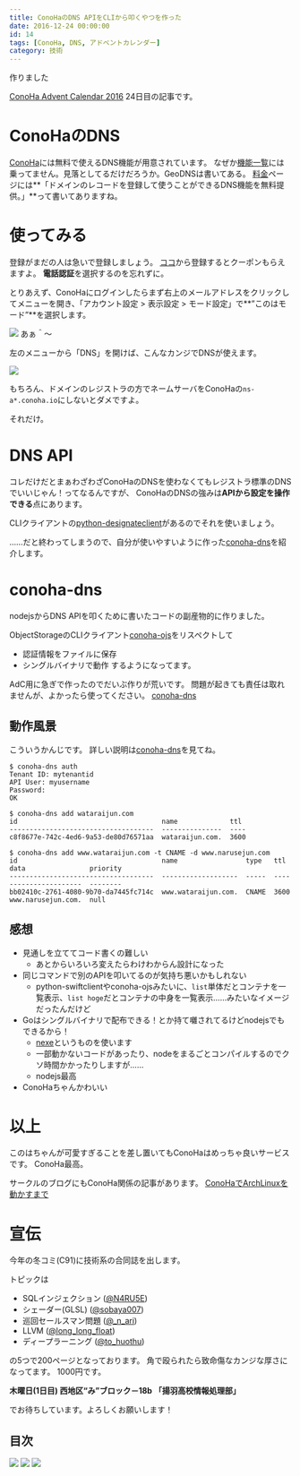 ```yaml
---
title: ConoHaのDNS APIをCLIから叩くやつを作った
date: 2016-12-24 00:00:00
id: 14
tags: [ConoHa, DNS, アドベントカレンダー]
category: 技術
---
```


作りました

<!-- more -->

[ConoHa Advent Calendar 2016](http://qiita.com/advent-calendar/2016/conoha) 24日目の記事です。

# ConoHaのDNS

[ConoHa](https://www.conoha.jp/referral/?token=sp928CCbwhPZeu0SLEbeVyIhGOsIchLSzaun2yUbKWaR.q89860-OPA)には無料で使えるDNS機能が用意されています。
なぜか[機能一覧](https://www.conoha.jp/function/)には乗ってません。見落としてるだけだろうか。GeoDNSは書いてある。
[料金](https://www.conoha.jp/pricing/)ページには**「ドメインのレコードを登録して使うことができるDNS機能を無料提供。」**って書いてありますね。

# 使ってみる

登録がまだの人は急いで登録しましょう。
[ココ](https://www.conoha.jp/referral/?token=sp928CCbwhPZeu0SLEbeVyIhGOsIchLSzaun2yUbKWaR.q89860-OPA)から登録するとクーポンもらえますよ。
**電話認証**を選択するのを忘れずに。

とりあえず、ConoHaにログインしたらまず右上のメールアドレスをクリックしてメニューを開き、「アカウント設定 > 表示設定 > モード設定」で**”このはモード”**を選択します。

![](/assets/14/1.png)
あぁ＾〜

左のメニューから「DNS」を開けば、こんなカンジでDNSが使えます。

![](/assets/14/2.png)

もちろん、ドメインのレジストラの方でネームサーバをConoHaの`ns-a*.conoha.io`にしないとダメですよ。

それだけ。

# DNS API

コレだけだとまぁわざわざConoHaのDNSを使わなくてもレジストラ標準のDNSでいいじゃん！ってなるんですが、
ConoHaのDNSの強みは**APIから設定を操作できる**点にあります。

CLIクライアントの[python-designateclient](http://docs.openstack.org/developer/python-designateclient/)があるのでそれを使いましょう。

……だと終わってしまうので、自分が使いやすいように作った[conoha-dns](https://github.com/kaz/conoha-dns)を紹介します。

# conoha-dns

nodejsからDNS APIを叩くために書いたコードの副産物的に作りました。

ObjectStorageのCLIクライアント[conoha-ojs](https://github.com/hironobu-s/conoha-ojs)をリスペクトして
- 認証情報をファイルに保存
- シングルバイナリで動作
するようになってます。

AdC用に急ぎで作ったのでだいぶ作りが荒いです。
問題が起きても責任は取れませんが、よかったら使ってください。
[conoha-dns](https://github.com/kaz/conoha-dns)

## 動作風景

こういうかんじです。
詳しい説明は[conoha-dns](https://github.com/kaz/conoha-dns)を見てね。

```
$ conoha-dns auth
Tenant ID: mytenantid
API User: myusername
Password:
OK

$ conoha-dns add wataraijun.com
id                                    name             ttl
------------------------------------  ---------------  ----
c8f8677e-742c-4ed6-9a53-de80d76571aa  wataraijun.com.  3600

$ conoha-dns add www.wataraijun.com -t CNAME -d www.narusejun.com
id                                    name                 type   ttl   data                priority
------------------------------------  -------------------  -----  ----  ------------------  --------
bb02410c-2761-4080-9b70-da7445fc714c  www.wataraijun.com.  CNAME  3600  www.narusejun.com.  null
```

## 感想

- 見通しを立ててコード書くの難しい
   - あとからいろいろ変えたらわけわからん設計になった
- 同じコマンドで別のAPIを叩いてるのが気持ち悪いかもしれない
   - python-swiftclientやconoha-ojsみたいに、`list`単体だとコンテナを一覧表示、`list hoge`だとコンテナの中身を一覧表示……みたいなイメージだったんだけど
- Goはシングルバイナリで配布できる！とか持て囃されてるけどnodejsでもできるから！
   - [nexe](https://github.com/nexe/nexe)というものを使います
   - 一部動かないコードがあったり、nodeをまるごとコンパイルするのでクソ時間かかったりしますが……
   - nodejs最高
- ConoHaちゃんかわいい

# 以上

このはちゃんが可愛すぎることを差し置いてもConoHaはめっちゃ良いサービスです。
ConoHa最高。

サークルのブログにもConoHa関係の記事があります。
[ConoHaでArchLinuxを動かすまで](https://trap.jp/post/39/)

# 宣伝

今年の冬コミ(C91)に技術系の合同誌を出します。

トピックは
- SQLインジェクション ([@N4RU5E](https://twitter.com/N4RU5E))
- シェーダー(GLSL) ([@sobaya007](https://twitter.com/sobaya007))
- 巡回セールスマン問題 ([@_n_ari](https://twitter.com/_n_ari))
- LLVM ([@long_long_float](https://twitter.com/long_long_float))
- ディープラーニング ([@to_huothu](https://twitter.com/to_huothu))

の5つで200ページとなっております。
角で殴られたら致命傷なカンジな厚さになってます。
1000円です。

**木曜日(1日目) 西地区“み”ブロック－18b**
**「揚羽高校情報処理部」**

でお待ちしています。よろしくお願いします！

## 目次

![](/assets/14/book1.png)
![](/assets/14/book2.png)
![](/assets/14/book3.png)
